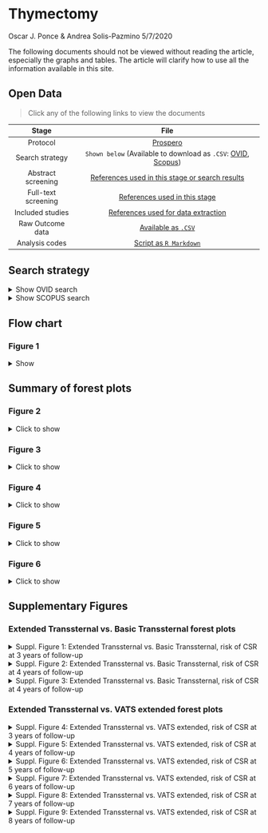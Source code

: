 Thymectomy
================
Oscar J. Ponce & Andrea Solis-Pazmino
5/7/2020

The following documents should not be viewed without reading the
article, especially the graphs and tables. The article will clarify how
to use all the information available in this site.

## Open Data

> Click any of the following links to view the documents

|        Stage        |                                                                                                                             File                                                                                                                              |
| :-----------------: | :-----------------------------------------------------------------------------------------------------------------------------------------------------------------------------------------------------------------------------------------------------------: |
|      Protocol       |                                                                                      [Prospero](https://www.crd.york.ac.uk/prospero/display_record.php?RecordID=166827)                                                                                       |
|   Search strategy   | `Shown below` (Available to download as `.CSV`: [OVID](https://github.com/ponceoscarj/Thymectomy/blob/master/1%20Search%20strategy/ovid_search.csv), [Scopus](https://github.com/ponceoscarj/Thymectomy/blob/master/1%20Search%20strategy/scopus_search.csv)) |
| Abstract screening  |                                                [References used in this stage or search results](https://github.com/ponceoscarj/Thymectomy/blob/master/Screening_results/articles_for_abstract_screening.txt)                                                 |
| Full-text screening |                                                         [References used in this stage](https://github.com/ponceoscarj/Thymectomy/blob/master/Screening_results/articles_for_fulltext_screening.txt)                                                          |
|  Included studies   |                                                             [References used for data extraction](https://github.com/ponceoscarj/Thymectomy/blob/master/Screening_results/included_articles.txt)                                                              |
|  Raw Outcome data   |                                                                           [Available as `.CSV`](https://github.com/ponceoscarj/Thymectomy/blob/master/Data/thymectomy_outcomes.csv)                                                                           |
|   Analysis codes    |                                                                            [Script as `R Markdown`](https://github.com/ponceoscarj/Thymectomy/blob/master/Thymectomy_results.Rmd)                                                                             |

## Search strategy

<details>

<summary>Show OVID search</summary>

![](Thymectomy_results_files/figure-gfm/ovid-1.png)<!-- -->

</details>

<details>

<summary>Show SCOPUS search</summary>

![](Thymectomy_results_files/figure-gfm/scopus-1.png)<!-- -->

</details>

## Flow chart

### Figure 1

<details>

<summary>Show</summary>

![flowchart](Flowchart/flowchart.png)

</details>

## Summary of forest plots

### Figure 2

<details>

<summary>Click to show</summary>

*Risk of achieving Complete Stable Remission in patients with myasthenia
gravis who underwent* ***Extended transsternal thymectomy*** *vs.*
***Transsternal thymectomy*** *at different follow-ups*

![](Thymectomy_results_files/figure-gfm/unnamed-chunk-1-1.svg)<!-- -->

> To generate this forest plot, we used information from Supplementary
> Figures 1 to 3.

</details>

### Figure 3

<details>

<summary>Click to show</summary>

*Risk of achieving Complete Stable Remission in patients with myasthenia
gravis who underwent* ***Transsternal Thymectomy*** *vs.* ***Minimally
Invasive Thymectomy*** *at different follow-ups*
![](Thymectomy_results_files/figure-gfm/unnamed-chunk-2-1.svg)<!-- -->

> To generate this forest plot, we used information from Supplementary
> Figures 4 to 9.

</details>

### Figure 4

<details>

<summary>Click to show</summary>

*Risk of achieving Complete Stable Remission in patients with myasthenia
gravis who underwent* ***different types of minimally invasive
thymectomy*** *at different follow-ups*

![](Thymectomy_results_files/figure-gfm/unnamed-chunk-3-1.svg)<!-- -->

</details>

### Figure 5

<details>

<summary>Click to show</summary>

*Risk of achieving Complete Stable Remission in patients with myasthenia
gravis who underwent* ***VATS extended unilateral*** *vs. those who
underwent* ***VATS extended bilateral*** *thymectomy at different
follow-ups*

![](Thymectomy_results_files/figure-gfm/unnamed-chunk-4-1.svg)<!-- -->

</details>

### Figure 6

<details>

<summary>Click to show</summary>

*Risk of complications in patients with myasthenia gravis*
![](Thymectomy_results_files/figure-gfm/complications_overall-1.svg)<!-- -->

</details>

## Supplementary Figures

### Extended Transsternal vs. Basic Transsternal forest plots

<details>

<summary> Suppl. Figure 1: Extended Transsternal vs. Basic Transsternal,
risk of CSR at 3 years of follow-up </summary>

<p>

![](Thymectomy_results_files/figure-gfm/forestplotma40-1.svg)<!-- -->

</p>

</details>

<details>

<summary> Suppl. Figure 2: Extended Transsternal vs. Basic Transsternal,
risk of CSR at 4 years of follow-up </summary>

<p>

![](Thymectomy_results_files/figure-gfm/forestplotma41-1.svg)<!-- -->

</p>

</details>

<details>

<summary> Suppl. Figure 3: Extended Transsternal vs. Basic Transsternal,
risk of CSR at 4 years of follow-up </summary>

<p>

![](Thymectomy_results_files/figure-gfm/forestplotma42-1.svg)<!-- -->

</p>

</details>

### Extended Transsternal vs. VATS extended forest plots

<details>

<summary> Suppl. Figure 4: Extended Transsternal vs. VATS extended, risk
of CSR at 3 years of follow-up </summary>

<p>

![](Thymectomy_results_files/figure-gfm/forestplotma43-1.svg)<!-- -->

</p>

</details>

<details>

<summary> Suppl. Figure 5: Extended Transsternal vs. VATS extended, risk
of CSR at 4 years of follow-up </summary>

<p>

![](Thymectomy_results_files/figure-gfm/forestplotma44-1.svg)<!-- -->

</p>

</details>

<details>

<summary> Suppl. Figure 6: Extended Transsternal vs. VATS extended, risk
of CSR at 5 years of follow-up </summary>

<p>

![](Thymectomy_results_files/figure-gfm/forestplotma45-1.svg)<!-- -->

</p>

</details>

<details>

<summary> Suppl. Figure 7: Extended Transsternal vs. VATS extended, risk
of CSR at 6 years of follow-up </summary>

<p>

![](Thymectomy_results_files/figure-gfm/forestplotma46-1.svg)<!-- -->

</p>

</details>

<details>

<summary> Suppl. Figure 8: Extended Transsternal vs. VATS extended, risk
of CSR at 7 years of follow-up </summary>

<p>

![](Thymectomy_results_files/figure-gfm/forestplotma47-1.svg)<!-- -->

</p>

</details>

<details>

<summary> Suppl. Figure 9: Extended Transsternal vs. VATS extended, risk
of CSR at 8 years of follow-up </summary>

<p>

![](Thymectomy_results_files/figure-gfm/forestplotma48-1.svg)<!-- -->

</p>

</details>
